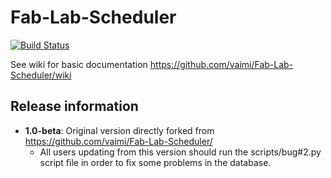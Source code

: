 # Fab-Lab-Scheduler
[![Build Status](https://travis-ci.org/vaimi/Fab-Lab-Scheduler.svg?branch=master)](https://magnum.travis-ci.com/vaimi/Fab-Lab-Scheduler)

See wiki for basic documentation https://github.com/vaimi/Fab-Lab-Scheduler/wiki

## Release information

 - **1.0-beta**: Original version directly forked from  https://github.com/vaimi/Fab-Lab-Scheduler/
   - All users updating from this version should run the scripts/bug#2.py script file in order to fix some problems in the database.
